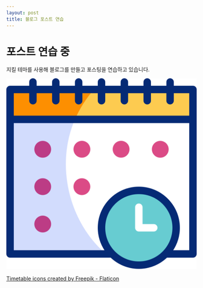 ```yaml
---
layout: post
title: 블로그 포스트 연습
---
```


# 포스트 연습 중

지킬 테마를 사용해 블로그를 만들고 포스팅을 연습하고 있습니다.

![열심히 공부 중인 사람](/images/schedule.png)

<a href="https://www.flaticon.com/free-icons/timetable" title="timetable icons">Timetable icons created by Freepik - Flaticon</a>
